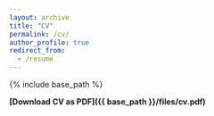 ```yaml
---
layout: archive
title: "CV"
permalink: /cv/
author_profile: true
redirect_from:
  - /resume
---
```


{% include base_path %}

**[Download CV as PDF]({{ base_path }}/files/cv.pdf)**
